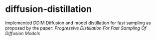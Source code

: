 # diffusion-distillation
Implemented DDIM Diffusion and model distillation for fast sampling as proposed by the paper: *Progressive Distillation For Fast Sampling Of Diffusion Models*
